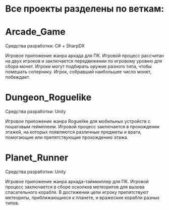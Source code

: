 # Все проекты разделены по веткам:

# Arcade_Game
Средства разработки: C# + SharpDX

Игровое приложение жанра аркада для ПК. Игровой процесс рассчитан на двух игроков и заключается передвижении по игровому уровню для сбора монет. Игроки могут подбирать оружие разного типа, чтобы помешать сопернику. Игрок, собравший наибольшее число монет, побеждает.

# Dungeon_Roguelike
Средства разработки: Unity

Игровое приложение жанра Roguelike для мобильных устройств с пошаговым геймплеем. Игровой процесс заключается в прохождении этажей, на которых появляются различные предметы и враги, помогающие или препятствующие прохождению этажа. 

# Planet_Runner
Средства разработки: Unity

Игровое приложение жанра аркада-таймкиллер для ПК. Игровой процесс заключается в сборе осколков метеоритов для вызова спасательного корабля. В достижении цели игроку препятствуют метеориты, приближающиеся к планете, и вражеские корабли разных типов.
